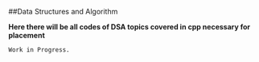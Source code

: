 ##Data Structures and Algorithm

**Here there will be all codes of DSA topics covered in cpp necessary for placement**

```bash
Work in Progress.
```
